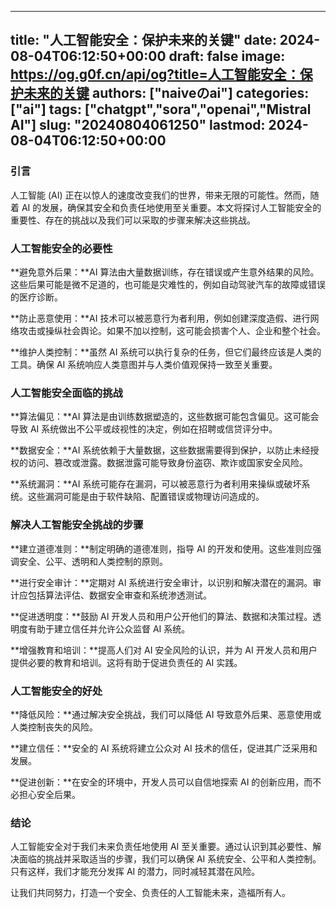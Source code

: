 
---
title: "人工智能安全：保护未来的关键"
date: 2024-08-04T06:12:50+00:00
draft: false
image: https://og.g0f.cn/api/og?title=人工智能安全：保护未来的关键
authors: ["naiveのai"]
categories: ["ai"]
tags: ["chatgpt","sora","openai","Mistral AI"]
slug: "20240804061250"
lastmod: 2024-08-04T06:12:50+00:00
---
### 引言

人工智能 (AI) 正在以惊人的速度改变我们的世界，带来无限的可能性。然而，随着 AI 的发展，确保其安全和负责任地使用至关重要。本文将探讨人工智能安全的重要性、存在的挑战以及我们可以采取的步骤来解决这些挑战。

### 人工智能安全的必要性

**避免意外后果：**AI 算法由大量数据训练，存在错误或产生意外结果的风险。这些后果可能是微不足道的，也可能是灾难性的，例如自动驾驶汽车的故障或错误的医疗诊断。

**防止恶意使用：**AI 技术可以被恶意行为者利用，例如创建深度造假、进行网络攻击或操纵社会舆论。如果不加以控制，这可能会损害个人、企业和整个社会。

**维护人类控制：**虽然 AI 系统可以执行复杂的任务，但它们最终应该是人类的工具。确保 AI 系统响应人类意图并与人类价值观保持一致至关重要。

### 人工智能安全面临的挑战

**算法偏见：**AI 算法是由训练数据塑造的，这些数据可能包含偏见。这可能会导致 AI 系统做出不公平或歧视性的决定，例如在招聘或信贷评分中。

**数据安全：**AI 系统依赖于大量数据，这些数据需要得到保护，以防止未经授权的访问、篡改或泄露。数据泄露可能导致身份盗窃、欺诈或国家安全风险。

**系统漏洞：**AI 系统可能存在漏洞，可以被恶意行为者利用来操纵或破坏系统。这些漏洞可能是由于软件缺陷、配置错误或物理访问造成的。

### 解决人工智能安全挑战的步骤

**建立道德准则：**制定明确的道德准则，指导 AI 的开发和使用。这些准则应强调安全、公平、透明和人类控制的原则。

**进行安全审计：**定期对 AI 系统进行安全审计，以识别和解决潜在的漏洞。审计应包括算法评估、数据安全审查和系统渗透测试。

**促进透明度：**鼓励 AI 开发人员和用户公开他们的算法、数据和决策过程。透明度有助于建立信任并允许公众监督 AI 系统。

**增强教育和培训：**提高人们对 AI 安全风险的认识，并为 AI 开发人员和用户提供必要的教育和培训。这将有助于促进负责任的 AI 实践。

### 人工智能安全的好处

**降低风险：**通过解决安全挑战，我们可以降低 AI 导致意外后果、恶意使用或人类控制丧失的风险。

**建立信任：**安全的 AI 系统将建立公众对 AI 技术的信任，促进其广泛采用和发展。

**促进创新：**在安全的环境中，开发人员可以自信地探索 AI 的创新应用，而不必担心安全后果。

### 结论

人工智能安全对于我们未来负责任地使用 AI 至关重要。通过认识到其必要性、解决面临的挑战并采取适当的步骤，我们可以确保 AI 系统安全、公平和人类控制。只有这样，我们才能充分发挥 AI 的潜力，同时减轻其潜在风险。

让我们共同努力，打造一个安全、负责任的人工智能未来，造福所有人。